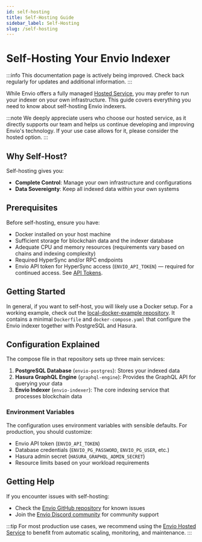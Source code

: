 ```yaml
---
id: self-hosting
title: Self-Hosting Guide
sidebar_label: Self-Hosting
slug: /self-hosting
---
```


# Self-Hosting Your Envio Indexer

:::info
This documentation page is actively being improved. Check back regularly for updates and additional information.
:::

While Envio offers a fully managed [Hosted Service](./hosted-service.md), you may prefer to run your indexer on your own infrastructure. This guide covers everything you need to know about self-hosting Envio indexers.

:::note
We deeply appreciate users who choose our hosted service, as it directly supports our team and helps us continue developing and improving Envio's technology. If your use case allows for it, please consider the hosted option.
:::

## Why Self-Host?

Self-hosting gives you:

- **Complete Control**: Manage your own infrastructure and configurations
- **Data Sovereignty**: Keep all indexed data within your own systems

## Prerequisites

Before self-hosting, ensure you have:

- Docker installed on your host machine
- Sufficient storage for blockchain data and the indexer database
- Adequate CPU and memory resources (requirements vary based on chains and indexing complexity)
- Required HyperSync and/or RPC endpoints
- Envio API token for HyperSync access (`ENVIO_API_TOKEN`) — required for continued access. See [API Tokens](/docs/HyperSync/api-tokens).

## Getting Started

In general, if you want to self-host, you will likely use a Docker setup.
For a working example, check out the [local-docker-example repository](https://github.com/enviodev/local-docker-example).
It contains a minimal `Dockerfile` and `docker-compose.yaml` that configure the Envio indexer together with PostgreSQL and Hasura.

## Configuration Explained

The compose file in that repository sets up three main services:

1. **PostgreSQL Database** (`envio-postgres`): Stores your indexed data
2. **Hasura GraphQL Engine** (`graphql-engine`): Provides the GraphQL API for querying your data
3. **Envio Indexer** (`envio-indexer`): The core indexing service that processes blockchain data

### Environment Variables

The configuration uses environment variables with sensible defaults. For production, you should customize:

- Envio API token (`ENVIO_API_TOKEN`)
- Database credentials (`ENVIO_PG_PASSWORD`, `ENVIO_PG_USER`, etc.)
- Hasura admin secret (`HASURA_GRAPHQL_ADMIN_SECRET`)
- Resource limits based on your workload requirements

## Getting Help

If you encounter issues with self-hosting:

- Check the [Envio GitHub repository](https://github.com/enviodev/hyperindex) for known issues
- Join the [Envio Discord community](https://discord.gg/envio) for community support

:::tip
For most production use cases, we recommend using the [Envio Hosted Service](./hosted-service.md) to benefit from automatic scaling, monitoring, and maintenance.
:::
